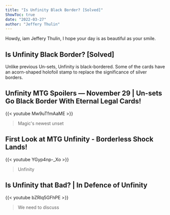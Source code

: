 ```yaml
---
title: "Is Unfinity Black Border? [Solved]"
ShowToc: true 
date: "2022-03-27"
author: "Jeffery Thulin" 
---
```


Howdy, iam Jeffery Thulin, I hope your day is as beautiful as your smile.
## Is Unfinity Black Border? [Solved]
Unlike previous Un-sets, Unfinity is black-bordered. Some of the cards have an acorn-shaped holofoil stamp to replace the significance of silver borders.

## Unfinity MTG Spoilers — November 29 | Un-sets Go Black Border With Eternal Legal Cards!
{{< youtube Mw9uTfmAaME >}}
>Magic's newest unset 

## First Look at MTG Unfinity - Borderless Shock Lands!
{{< youtube YGyp4np-_Xo >}}
>Unfinity

## Is Unfinity that Bad?  | In Defence of Unfinity
{{< youtube bZRlq5GFhPE >}}
>We need to discuss 


